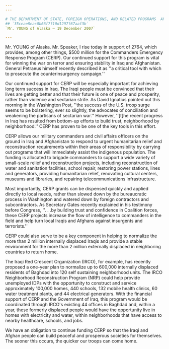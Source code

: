 ```yaml
---
---

# THE DEPARTMENT OF STATE, FOREIGN OPERATIONS, AND RELATED PROGRAMS  APPROPRIATIONS ACT, 2008 (CONSOLIDATED APPROPRIATIONS ACT, 2008)
## `35ceae8eac0b66f7f10d1297f67aaf3b`
`Mr. YOUNG of Alaska — 19 December 2007`

---
```



Mr. YOUNG of Alaska. Mr. Speaker, I rise today in support of 2764, 
which provides, among other things, $500 million for the Commanders 
Emergency Response Program (CERP). Our continued support for this 
program is vital for winning the war on terror and ensuring stability 
in Iraq and Afghanistan. General Petraeus himself recently described it 
as ''a critical tool with which to prosecute the counterinsurgency 
campaign.''

Our continued support for CERP will be especially important for 
achieving long term success in Iraq. The Iraqi people must be convinced 
that their lives are getting better and that their future is one of 
peace and prosperity, rather than violence and sectarian strife. As 
David Ignatius pointed out this morning in the Washington Post, ''the 
success of the U.S. troop surge seems to be bolstering, ever so 
slightly, the advocates of conciliation and weakening the partisans of 
sectarian war.'' However, ''[t]he recent progress in Iraq has resulted 
from bottom-up efforts to build trust, neighborhood by neighborhood.'' 
CERP has proven to be one of the key tools in this effort.

CERP allows our military commanders and civil affairs officers on the 
ground in Iraq and Afghanistan to respond to urgent humanitarian relief 
and reconstruction requirements within their areas of responsibility by 
carrying out programs that will immediately assist the indigenous 
population. The funding is allocated to brigade commanders to support a 
wide variety of small-scale relief and reconstruction projects, 
including reconstruction of water and sanitation facilities, school 
repair, restoring power stations, lines and generators, providing 
humanitarian relief, renovating cultural centers, museums and 
libraries, and repairing telecommunications infrastructure.

Most importantly, CERP grants can be dispensed quickly and applied 
directly to local needs, rather than slowed down by the bureaucratic 
process in Washington and watered down by foreign contractors and 
subcontractors. As Secretary Gates recently explained in his testimony 
before Congress, ''. . .by building trust and confidence in Coalition 
forces, these CERP projects increase the flow of intelligence to 
commanders in the field and help turn local Iraqis and Afghans against 
insurgents and terrorists.''

CERP could also serve to be a key component in helping to normalize 
the more than 2 million internally displaced Iraqis and provide a 
stable environment for the more than 2 million externally displaced in 
neighboring countries to return home.

The Iraqi Red Crescent Organization (IRCO), for example, has recently 
proposed a one-year plan to normalize up to 600,000 internally 
displaced residents of Baghdad into 120 self sustaining neighborhood 
units. The IRCO Neighborhood Reconstruction Program (NRP) could help 
provide unemployed IDPs with the opportunity to construct and service 
approximately 100,000 homes, 440 schools, 132 mobile health clinics, 60 
water treatment plants, and 44 electrical generators. With the 
financial support of CERP and the Government of Iraq, this program 
would be coordinated through IRCO's existing 44 offices in Baghdad and, 
within a year, these formerly displaced people would have the 
opportunity live in homes with electricity and water, within 
neighborhoods that have access to nearby healthcare, schools, and jobs.

We have an obligation to continue funding CERP so that the Iraqi and 
Afghan people can build peaceful and prosperous societies for 
themselves. The sooner this occurs, the quicker our troops can come 
home.